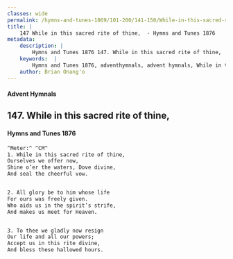 ```yaml
---
classes: wide
permalink: /hymns-and-tunes-1869/101-200/141-150/While-in-this-sacred-rite-of-thine,-/
title: |
    147 While in this sacred rite of thine,  - Hymns and Tunes 1876
metadata:
    description: |
        Hymns and Tunes 1876 147. While in this sacred rite of thine, . Ourselves we offer now, Shine o’er the waters, Dove divine,  And seal the cheerful vow. 
    keywords:  |
        Hymns and Tunes 1876, adventhymnals, advent hymnals, While in this sacred rite of thine, , Ourselves we offer now,, 
    author: Brian Onang'o
---
```


#### Advent Hymnals
## 147. While in this sacred rite of thine, 
####  Hymns and Tunes 1876

```txt
^Meter:^ ^CM^
1. While in this sacred rite of thine, 
Ourselves we offer now,
Shine o’er the waters, Dove divine, 
And seal the cheerful vow.


2. All glory be to him whose life
For ours was freely given.
Who aids us in the spirit’s strife, 
And makes us meet for Heaven.


3. To thee we gladly now resign
Our life and all our powers; 
Accept us in this rite divine,
And bless these hallowed hours.
```